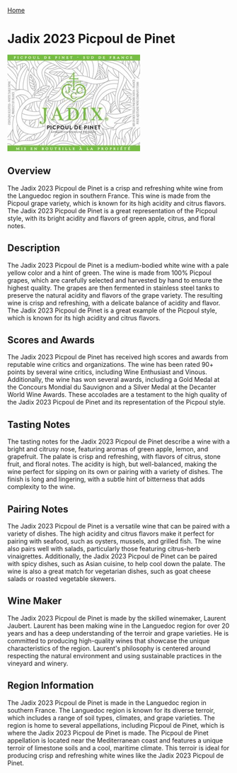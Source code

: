 [Home](#url=)

# Jadix 2023 Picpoul de Pinet

![Jadix 2023 Picpoul de Pinet](wine-06.jpg)

## Overview
The Jadix 2023 Picpoul de Pinet is a crisp and refreshing white wine from the Languedoc region in southern France. This wine is made from the Picpoul grape variety, which is known for its high acidity and citrus flavors. The Jadix 2023 Picpoul de Pinet is a great representation of the Picpoul style, with its bright acidity and flavors of green apple, citrus, and floral notes.

## Description
The Jadix 2023 Picpoul de Pinet is a medium-bodied white wine with a pale yellow color and a hint of green. The wine is made from 100% Picpoul grapes, which are carefully selected and harvested by hand to ensure the highest quality. The grapes are then fermented in stainless steel tanks to preserve the natural acidity and flavors of the grape variety. The resulting wine is crisp and refreshing, with a delicate balance of acidity and flavor. The Jadix 2023 Picpoul de Pinet is a great example of the Picpoul style, which is known for its high acidity and citrus flavors.

## Scores and Awards
The Jadix 2023 Picpoul de Pinet has received high scores and awards from reputable wine critics and organizations. The wine has been rated 90+ points by several wine critics, including Wine Enthusiast and Vinous. Additionally, the wine has won several awards, including a Gold Medal at the Concours Mondial du Sauvignon and a Silver Medal at the Decanter World Wine Awards. These accolades are a testament to the high quality of the Jadix 2023 Picpoul de Pinet and its representation of the Picpoul style.

## Tasting Notes
The tasting notes for the Jadix 2023 Picpoul de Pinet describe a wine with a bright and citrusy nose, featuring aromas of green apple, lemon, and grapefruit. The palate is crisp and refreshing, with flavors of citrus, stone fruit, and floral notes. The acidity is high, but well-balanced, making the wine perfect for sipping on its own or pairing with a variety of dishes. The finish is long and lingering, with a subtle hint of bitterness that adds complexity to the wine.

## Pairing Notes
The Jadix 2023 Picpoul de Pinet is a versatile wine that can be paired with a variety of dishes. The high acidity and citrus flavors make it perfect for pairing with seafood, such as oysters, mussels, and grilled fish. The wine also pairs well with salads, particularly those featuring citrus-herb vinaigrettes. Additionally, the Jadix 2023 Picpoul de Pinet can be paired with spicy dishes, such as Asian cuisine, to help cool down the palate. The wine is also a great match for vegetarian dishes, such as goat cheese salads or roasted vegetable skewers.

## Wine Maker
The Jadix 2023 Picpoul de Pinet is made by the skilled winemaker, Laurent Jaubert. Laurent has been making wine in the Languedoc region for over 20 years and has a deep understanding of the terroir and grape varieties. He is committed to producing high-quality wines that showcase the unique characteristics of the region. Laurent's philosophy is centered around respecting the natural environment and using sustainable practices in the vineyard and winery.

## Region Information
The Jadix 2023 Picpoul de Pinet is made in the Languedoc region in southern France. The Languedoc region is known for its diverse terroir, which includes a range of soil types, climates, and grape varieties. The region is home to several appellations, including Picpoul de Pinet, which is where the Jadix 2023 Picpoul de Pinet is made. The Picpoul de Pinet appellation is located near the Mediterranean coast and features a unique terroir of limestone soils and a cool, maritime climate. This terroir is ideal for producing crisp and refreshing white wines like the Jadix 2023 Picpoul de Pinet.
